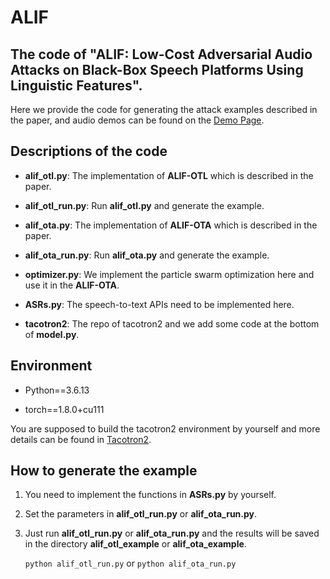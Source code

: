 # ALIF
## The code of "ALIF: Low-Cost Adversarial Audio Attacks on Black-Box Speech Platforms Using Linguistic Features".

Here we provide the code for generating the attack examples described in the paper, and audio demos can be found on the [Demo Page](https://taser2023.github.io/).


## Descriptions of the code

- __alif_otl.py__: The implementation of __ALIF-OTL__ which is described in the paper.

- __alif_otl_run.py__: Run __alif_otl.py__ and generate the example.

- __alif_ota.py__: The implementation of __ALIF-OTA__ which is described in the paper.

- __alif_ota_run.py__: Run __alif_ota.py__ and generate the example.

- __optimizer.py__: We implement the particle swarm optimization here and use it in the __ALIF-OTA__.

- __ASRs.py__: The speech-to-text APIs need to be implemented here.

- __tacotron2__: The repo of tacotron2 and we add some code at the bottom of __model.py__.

## Environment
- Python==3.6.13

- torch==1.8.0+cu111
  
You are supposed to build the tacotron2 environment by yourself and more details can be found in [Tacotron2](https://github.com/NVIDIA/tacotron2).
  
## How to generate the example

1. You need to implement the functions in __ASRs.py__ by yourself.

2. Set the parameters in __alif_otl_run.py__ or __alif_ota_run.py__.
   
3. Just run __alif_otl_run.py__ or __alif_ota_run.py__ and the results will be saved in the directory __alif_otl_example__ or __alif_ota_example__.

    `python alif_otl_run.py` or `python alif_ota_run.py`
